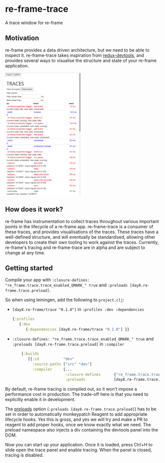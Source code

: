 # re-frame-trace

A trace window for re-frame

## Motivation

re-frame provides a data driven architecture, but we need to be able to inspect it. re-frame-trace takes inspiration from [redux-devtools](https://github.com/gaearon/redux-devtools), and provides several ways to visualise the structure and state of your re-frame application.

<img src="docs/images/trace-window.png" height="400px">

## How does it work?

re-frame has instrumentation to collect traces throughout various important points in the lifecycle of a re-frame app. re-frame-trace is a consumer of these traces, and provides visualisations of the traces. These traces have a well-defined structure, and will eventually be standardised, allowing other developers to create their own tooling to work against the traces. Currently, re-frame's tracing and re-frame-trace are in alpha and are subject to change at any time.

## Getting started

Compile your app with `:closure-defines: "re_frame.trace.trace_enabled_QMARK_" true` and `:preloads [day8.re-frame.trace.preload]`.

So when using leiningen, add the following to `project.clj`:

- `[day8.re-frame/trace "0.1.0"]` in `:profiles :dev :dependencies`

    ```cljs
    {:profiles
       {:dev
          {:dependencies [day8.re-frame/trace "0.1.0"] }}
    ```
- `:closure-defines: "re_frame.trace.trace_enabled_QMARK_" true` and `:preloads [day8.re-frame.trace.preload]` in `:compiler`

    ```cljs
        {:builds
           [{:id           "dev"
             :source-paths ["src" "dev"]
             :compiler     {...
                            :closure-defines      {"re_frame.trace.trace_enabled_QMARK_" true}
                            :preloads             [day8.re-frame.trace.preload]}}]}
    ```

By default, re-frame tracing is compiled out, so it won't impose a performance cost in production. The trade-off here is that you need to explicitly enable it in development.

The [preloads](https://github.com/clojure/clojurescript/wiki/Compiler-Options#preloads) option (`:preloads [day8.re-frame.trace.preload]`) has to be set in order to automatically monkeypatch Reagent to add appropriate lifecycle hooks. Yes this is gross, and yes we will try and make a PR to reagent to add proper hooks, once we know exactly what we need. The preload namespace also injects a div containing the devtools panel into the DOM.

Now you can start up your application. Once it is loaded, press Ctrl+H to slide open the trace panel and enable tracing. When the panel is closed, tracing is disabled.

